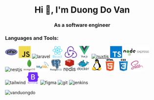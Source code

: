 <h1 align="center">Hi 👋, I'm Duong Do Van</h1>
<h3 align="center">As a software engineer</h3>

<h3 align="left">Languages and Tools:</h3>
<p align="left">
            <a href="https://www.php.net" target="_blank" rel="noreferrer" style="text-decoration:none;">
            <img src="https://raw.githubusercontent.com/devicons/devicon/master/icons/php/php-original.svg" alt="php" width="40" height="40" />
        </a>
         <a href="https://developer.mozilla.org/en-US/docs/Web/JavaScript" target="_blank" rel="noreferrer" style="text-decoration: none">
        <img src="https://raw.githubusercontent.com/devicons/devicon/master/icons/javascript/javascript-original.svg" alt="javascript" width="40" height="40" />
    </a>
    <a href="https://laravel.com/" target="_blank" rel="noreferrer" style="text-decoration: none">
        <img src="https://github.com/laravel/art/blob/master/laravel-logo.png" alt="laravel" width="40" height="40" />
    </a>
    <a href="https://reactjs.org/" target="blank" rel="noreferrer" style="text-decoration: none">
        <img src="https://raw.githubusercontent.com/devicons/devicon/master/icons/react/react-original-wordmark.svg" alt="react" width="40" height="40" />
    </a>
    <a href="https://redux.js.org" target="_blank" rel="noreferrer" style="text-decoration: none">
        <img src="https://raw.githubusercontent.com/devicons/devicon/master/icons/redux/redux-original.svg" alt="redux" width="40" height="40" />
    </a>
    <a href="https://vuejs.org/" target="_blank" rel="noreferrer" style="text-decoration: none">
        <img src="https://raw.githubusercontent.com/devicons/devicon/master/icons/vuejs/vuejs-original-wordmark.svg" alt="vuejs" width="40" height="40" />
    </a>
    <a href="https://nuxtjs.org/" target="_blank" rel="noreferrer"> <img src="https://www.vectorlogo.zone/logos/nuxtjs/nuxtjs-icon.svg" alt="nuxtjs" width="40" height="40"/> </a>
    <a href="https://www.typescriptlang.org/" target="_blank" rel="noreferrer" style="text-decoration: none">
        <img src="https://raw.githubusercontent.com/devicons/devicon/master/icons/typescript/typescript-original.svg" alt="typescript" width="40" height="40" />
    </a>
    <a href="https://nodejs.org" target="_blank" rel="noreferrer" style="text-decoration: none">
        <img src="https://raw.githubusercontent.com/devicons/devicon/master/icons/nodejs/nodejs-original-wordmark.svg" alt="nodejs" width="40" height="40" />
    </a>
    <a href="https://expressjs.com" target="_blank" rel="noreferrer" style="text-decoration: none">
        <img src="https://raw.githubusercontent.com/devicons/devicon/master/icons/express/express-original-wordmark.svg" alt="express" width="40" height="40" />
    </a>
    <a href="https://nestjs.com" target="_blank" rel="noreferrer" style="text-decoration: none">
        <img src="https://nestjs.com/logo-small-gradient.76616405.svg" alt="nestjs" width="40" height="40" />
    </a>
    <a href="https://www.mongodb.com/" target="_blank" rel="noreferrer" style="text-decoration: none">
        <img src="https://raw.githubusercontent.com/devicons/devicon/master/icons/mongodb/mongodb-original-wordmark.svg" alt="mongodb" width="40" height="40" />
    </a>
    <a href="https://www.mysql.com/" target="_blank" rel="noreferrer" style="text-decoration: none">
        <img src="https://raw.githubusercontent.com/devicons/devicon/master/icons/mysql/mysql-original-wordmark.svg" alt="mysql" width="40" height="40" />
    </a>
    <a href="https://www.postgresql.org" target="_blank" rel="noreferrer" style="text-decoration: none">
        <img src="https://raw.githubusercontent.com/devicons/devicon/master/icons/postgresql/postgresql-original-wordmark.svg" alt="postgresql" width="40" height="40" />
    </a>
    <a href="https://redis.io" target="_blank" rel="noreferrer" style="text-decoration: none">
        <img src="https://raw.githubusercontent.com/devicons/devicon/master/icons/redis/redis-original-wordmark.svg" alt="redis" width="40" height="40" />
    </a>
    <a href="https://www.docker.com/" target="_blank" rel="noreferrer" style="text-decoration: none">
        <img src="https://raw.githubusercontent.com/devicons/devicon/master/icons/docker/docker-original-wordmark.svg" alt="docker" width="40" height="40" />
    </a>
    <a href="https://www.linux.org/" target="_blank" rel="noreferrer" style="text-decoration: none">
        <img src="https://raw.githubusercontent.com/devicons/devicon/master/icons/linux/linux-original.svg" alt="linux" width="40" height="40" />
    </a>
    <a href="https://www.w3.org/html/" target="_blank" rel="noreferrer" style="text-decoration: none">
        <img src="https://raw.githubusercontent.com/devicons/devicon/master/icons/html5/html5-original-wordmark.svg" alt="html5" width="40" height="40" />
    </a>
    <a href="https://www.w3schools.com/css/" target="_blank" rel="noreferrer" style="text-decoration: none">
        <img src="https://raw.githubusercontent.com/devicons/devicon/master/icons/css3/css3-original-wordmark.svg" alt="css3" width="40" height="40" />
    </a>
    <a href="https://sass-lang.com" target="_blank" rel="noreferrer" style="text-decoration: none">
        <img src="https://raw.githubusercontent.com/devicons/devicon/master/icons/sass/sass-original.svg" alt="sass" width="40" height="40" />
    </a>
    <a href="https://tailwindcss.com/" target="_blank" rel="noreferrer" style="text-decoration: none">
        <img src="https://www.vectorlogo.zone/logos/tailwindcss/tailwindcss-icon.svg" alt="tailwind" width="40" height="40" />
    </a>
    <a href="https://getbootstrap.com" target="_blank" rel="noreferrer" style="text-decoration: none">
        <img src="https://raw.githubusercontent.com/devicons/devicon/master/icons/bootstrap/bootstrap-plain-wordmark.svg" alt="bootstrap" width="40" height="40" />
    </a>
    <a href="https://www.figma.com/" target="_blank" rel="noreferrer" style="text-decoration: none">
        <img src="https://www.vectorlogo.zone/logos/figma/figma-icon.svg" alt="figma" width="40" height="40" />
    </a>
    <a href="https://git-scm.com/" target="_blank" rel="noreferrer" style="text-decoration: none">
        <img src="https://www.vectorlogo.zone/logos/git-scm/git-scm-icon.svg" alt="git" width="40" height="40" />
    </a>
    <a href="https://www.jenkins.io" target="_blank" rel="noreferrer" style="text-decoration: none">
        <img src="https://www.vectorlogo.zone/logos/jenkins/jenkins-icon.svg" alt="jenkins" width="40" height="40" />
    </a>
</p>


<p><img align="center" src="https://github-readme-stats.vercel.app/api/top-langs?username=vanduongdo&show_icons=true&locale=en&layout=compact" alt="vanduongdo" /></p>
